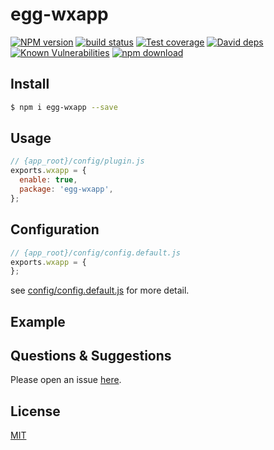 # egg-wxapp

[![NPM version][npm-image]][npm-url]
[![build status][travis-image]][travis-url]
[![Test coverage][codecov-image]][codecov-url]
[![David deps][david-image]][david-url]
[![Known Vulnerabilities][snyk-image]][snyk-url]
[![npm download][download-image]][download-url]

[npm-image]: https://img.shields.io/npm/v/egg-wxapp.svg?style=flat-square
[npm-url]: https://npmjs.org/package/egg-wxapp
[travis-image]: https://img.shields.io/travis/eggjs/egg-wxapp.svg?style=flat-square
[travis-url]: https://travis-ci.org/eggjs/egg-wxapp
[codecov-image]: https://img.shields.io/codecov/c/github/eggjs/egg-wxapp.svg?style=flat-square
[codecov-url]: https://codecov.io/github/eggjs/egg-wxapp?branch=master
[david-image]: https://img.shields.io/david/eggjs/egg-wxapp.svg?style=flat-square
[david-url]: https://david-dm.org/eggjs/egg-wxapp
[snyk-image]: https://snyk.io/test/npm/egg-wxapp/badge.svg?style=flat-square
[snyk-url]: https://snyk.io/test/npm/egg-wxapp
[download-image]: https://img.shields.io/npm/dm/egg-wxapp.svg?style=flat-square
[download-url]: https://npmjs.org/package/egg-wxapp

<!--
Description here.
-->

## Install

```bash
$ npm i egg-wxapp --save
```

## Usage

```js
// {app_root}/config/plugin.js
exports.wxapp = {
  enable: true,
  package: 'egg-wxapp',
};
```

## Configuration

```js
// {app_root}/config/config.default.js
exports.wxapp = {
};
```

see [config/config.default.js](config/config.default.js) for more detail.

## Example

<!-- example here -->

## Questions & Suggestions

Please open an issue [here](https://github.com/eggjs/egg/issues).

## License

[MIT](LICENSE)
